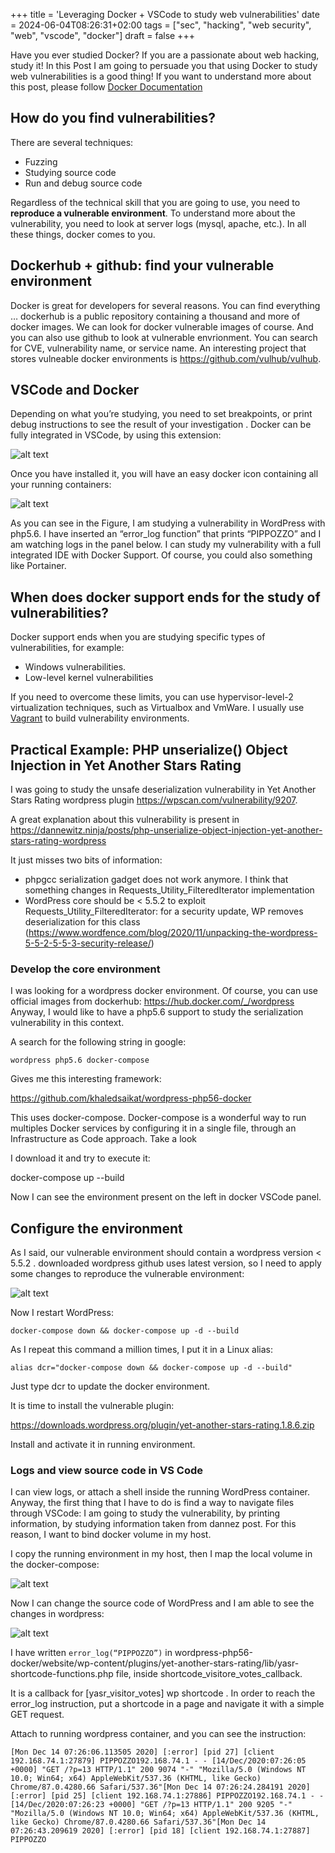 +++
title = 'Leveraging Docker + VSCode to study web vulnerabilities'
date = 2024-06-04T08:26:31+02:00
tags = ["sec", "hacking", "web security", "web", "vscode", "docker"]
draft = false
+++


Have you ever studied Docker? If you are a passionate about web hacking, study it! In this Post I am going to persuade you that using Docker to study web vulnerabilities is a good thing! If you want to understand more about this post, please follow [Docker Documentation](https://www.docker.com/get-started/)

## How do you find vulnerabilities?
There are several techniques:

- Fuzzing
- Studying source code
- Run and debug source code

Regardless of the technical skill that you are going to use, you need to **reproduce a vulnerable environment**. To understand more about the vulnerability, you need to look at server logs (mysql, apache, etc.). In all these things, docker comes to you.


## Dockerhub + github: find your vulnerable environment

Docker is great for developers for several reasons. You can find everything … dockerhub is a public repository containing a thousand and more of docker images. We can look for docker vulnerable images of course. And you can also use github to look at vulnerable envrionment. You can search for CVE, vulnerability name, or service name. An interesting project that stores vulneable docker environments is https://github.com/vulhub/vulhub.




## VSCode and Docker
Depending on what you’re studying, you need to set breakpoints, or print debug instructions to see the result of your investigation . Docker can be fully integrated in VSCode, by using this extension:

![alt text](/images/docker-extension.png)


Once you have installed it, you will have an easy docker icon containing all your running containers:


![alt text](/images/wordpress-vscode-example.png)


As you can see in the Figure, I am studying a vulnerability in WordPress with php5.6. I have inserted an “error_log function” that prints “PIPPOZZO” and I am watching logs in the panel below. I can study my vulnerability with a full integrated IDE with Docker Support. Of course, you could also something like Portainer.


## When does docker support ends for the study of vulnerabilities?

Docker support ends when you are studying specific types of vulnerabilities, for example:


- Windows vulnerabilities.
- Low-level kernel vulnerabilities

If you need to overcome these limits, you can use hypervisor-level-2 virtualization techniques, such as Virtualbox and VmWare. I usually use [Vagrant](https://www.vagrantup.com/) to build vulnerability environments.

## Practical Example: PHP unserialize() Object Injection in Yet Another Stars Rating

I was going to study the unsafe deserialization vulnerability in Yet Another Stars Rating wordpress plugin https://wpscan.com/vulnerability/9207.


A great explanation about this vulnerability is present in https://dannewitz.ninja/posts/php-unserialize-object-injection-yet-another-stars-rating-wordpress

It just misses two bits of information:
- phpgcc serialization gadget does not work anymore. I think that something changes in Requests_Utility_FilteredIterator implementation
- WordPress core should be < 5.5.2 to exploit Requests_Utility_FilteredIterator: for a security update, WP removes deserialization for this class (https://www.wordfence.com/blog/2020/11/unpacking-the-wordpress-5-5-2-5-5-3-security-release/)

### Develop the core environment
I was looking for a wordpress docker environment. Of course, you can use official images from dockerhub:
https://hub.docker.com/_/wordpress
Anyway, I would like to have a php5.6 support to study the serialization vulnerability in this context.

A search for the following string in google:
```
wordpress php5.6 docker-compose
```

Gives me this interesting framework:

https://github.com/khaledsaikat/wordpress-php56-docker

This uses docker-compose. Docker-compose is a wonderful way to run multiples Docker services by configuring it in a single file, through an Infrastructure as Code approach. Take a look

I download it and try to execute it:

docker-compose up --build

Now I can see the environment present on the left in docker VSCode panel.


## Configure the environment
As I said, our vulnerable environment should contain a wordpress version < 5.5.2 . downloaded wordpress github uses latest version, so I need to apply some changes to reproduce the vulnerable environment:

![alt text](/images/colordiff-wp.png)

Now I restart WordPress:

```
docker-compose down && docker-compose up -d --build
```

As I repeat this command a million times, I put it in a Linux alias:

```
alias dcr="docker-compose down && docker-compose up -d --build"
```

Just type dcr to update the docker environment.

It is time to install the vulnerable plugin:

https://downloads.wordpress.org/plugin/yet-another-stars-rating.1.8.6.zip

Install and activate it in running environment.
### Logs and view source code in VS Code
I can view logs, or attach a shell inside the running WordPress container. Anyway, the first thing that I have to do is find a way to navigate files through VSCode: I am going to study the vulnerability, by printing information, by studying information taken from dannez post. For this reason, I want to bind docker volume in my host.

I copy the running environment in my host, then I map the local volume in the docker-compose:

![alt text](/images/binding.png)

Now I can change the source code of WordPress and I am able to see the changes in wordpress:


![alt text](/images/pippozzo.png)

I have written `error_log(“PIPPOZZO”)` in wordpress-php56-docker/website/wp-content/plugins/yet-another-stars-rating/lib/yasr-shortcode-functions.php file, inside shortcode_visitore_votes_callback.

It is a callback for [yasr_visitor_votes] wp shortcode . In order to reach the error_log instruction, put a shortcode in a page and navigate it with a simple GET request.

Attach to running wordpress container, and you can see the instruction:


```
[Mon Dec 14 07:26:06.113505 2020] [:error] [pid 27] [client 192.168.74.1:27879] PIPPOZZO192.168.74.1 - - [14/Dec/2020:07:26:05 +0000] "GET /?p=13 HTTP/1.1" 200 9074 "-" "Mozilla/5.0 (Windows NT 10.0; Win64; x64) AppleWebKit/537.36 (KHTML, like Gecko) Chrome/87.0.4280.66 Safari/537.36"[Mon Dec 14 07:26:24.284191 2020] [:error] [pid 25] [client 192.168.74.1:27886] PIPPOZZO192.168.74.1 - - [14/Dec/2020:07:26:23 +0000] "GET /?p=13 HTTP/1.1" 200 9205 "-" "Mozilla/5.0 (Windows NT 10.0; Win64; x64) AppleWebKit/537.36 (KHTML, like Gecko) Chrome/87.0.4280.66 Safari/537.36"[Mon Dec 14 07:26:43.209619 2020] [:error] [pid 18] [client 192.168.74.1:27887] PIPPOZZO
```































